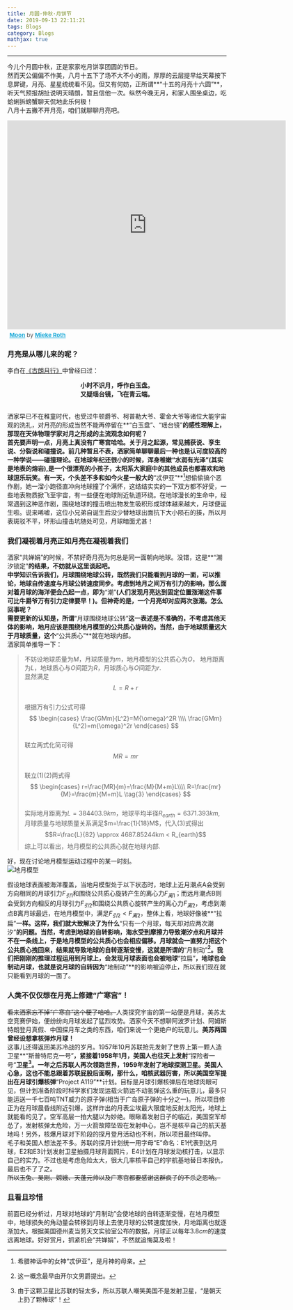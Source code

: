 ```yaml
---
title: 月圆·仲秋·月饼节
date: 2019-09-13 22:11:21
tags: Blogs
category: Blogs
mathjax: true
---
```

- - - 
今儿个月圆中秋，正是家家吃月饼享团圆的节日。<br>
然而天公偏偏不作美，八月十五下了场不大不小的雨，厚厚的云层提早给天幕按下息屏键，月亮、星星统统看不见。但又有何妨，正所谓**“十五的月亮十六圆”**，听天气预报胡扯说明天晴朗，暂且信他一次。纵然今晚无月，和家人围坐桌边，吃蛤蜊拆螃蟹聊天侃地此乐何极！<br>
八月十五撇不开月亮，咱们就聊聊月亮吧。<br>

<div class="sketchfab-embed-wrapper">
    <iframe title="A 3D model" width="640" height="480" src="https://sketchfab.com/models/870de693475d436c8e925ab0bcda4ca4/embed" frameborder="0" allow="autoplay; fullscreen; vr" mozallowfullscreen="true" webkitallowfullscreen="true"></iframe>

<p style="font-size: 13px; font-weight: normal; margin: 5px; color: #4A4A4A;">
    <a href="https://sketchfab.com/3d-models/moon-870de693475d436c8e925ab0bcda4ca4?utm_medium=embed&utm_source=website&utm_campaign=share-popup" target="_blank" style="font-weight: bold; color: #1CAAD9;">Moon</a>
    by <a href="https://sketchfab.com/miekeroth?utm_medium=embed&utm_source=website&utm_campaign=share-popup" target="_blank" style="font-weight: bold; color: #1CAAD9;">Mieke Roth</a></p>
</div>

### 月亮是从哪儿来的呢？

李白在[《古朗月行》](http://www.shicimingju.com/483.html)中曾经曰过：
<center><b>小时不识月，呼作白玉盘。</b></center>
<center><b>又疑瑶台镜，飞在青云端。</b></center><br>

洒家早已不在稚童时代，也受过牛顿爵爷、柯普勒大爷、霍金大爷等诸位大能宇宙观的洗礼，对月亮的形成当然不能再停留在**“白玉盘”、“瑶台镜”**的感性理解上，那现在天体物理学家对月之形成的主流观念如何呢？<br>
首先要声明一点，月亮上真没有广寒宫哈哈。关于月之起源，常见捕获说、孪生说、分裂说和碰撞说。前几种暂且不表，洒家简单聊聊最后一种也是认可度较高的一种学说——碰撞理论。在地球年纪还很小的时候，浑身稚嫩“水润有光泽”(其实是地表的熔岩),是一个很漂亮的小孩子，太阳系大家庭中的其他成员也都喜欢和地球逗乐玩笑。有一天，个头差不多和如今火星一般大的**“忒伊亚”**[^1]想偷偷搞个恶作剧，她一溜小跑径直冲向地球撞了个满怀，这结结实实的一下双方都不好受，一些地表物质掀飞至宇宙，有一些便在地球附近轨道环绕。在地球漫长的生命中，经常遇到这种恶作剧，围绕地球的撞击喷出物发生吸积形成球体越来越大，月球便诞生啦。说来唏嘘，这位小兄弟自诞生后没少替地球出面抗下大小陨石的揍，所以月表斑驳不平，环形山撞击坑随处可见，月球暗面尤甚！

### 我们凝视着月亮正如月亮在凝视着我们

洒家“共婵娟”的时候，不禁好奇月亮为何总是同一面朝向地球。没错，这是**“潮汐锁定”**的结果，不妨就从这里谈起吧。<br>
中学知识告诉我们，月球围绕地球公转，既然我们只能看到月球的一面，可以推论，地球自传速度与月球公转速度同步。考虑到地月之间万有引力的影响，那么面对着月球的海洋便会凸起一点，即为**“潮”**(人们发现月亮达到固定位置涨潮这件事可比牛爵爷万有引力定律要早！)。但神奇的是，一个月亮却对应两次涨潮。怎么回事呢？<br>
需要更新的认知是，所谓**“月球围绕地球公转”**这一表述是不准确的，不考虑其他天体的影响，地月应该是围绕地月模型的公共质心旋转的。当然，由于地球质量远大于月球质量，这个**“公共质心”**就在地球内部。<br>
洒家简单推导一下：<br>
> 不妨设地球质量为$M$，月球质量为$m$，地月模型的公共质心为$O$，
地月距离为$L$，地球质心与$O$间距为$R$，月球质心与$O$间距为$r$.<br>
显然满足$$L=R+r \tag{1}$$<br>
根据万有引力公式可得
$$
\begin{cases}
\frac{GMm}{L^2}=M{\omega}^2R \\\\
\frac{GMm}{L^2}=m{\omega}^2r
\end{cases}
$$<br>
联立两式化简可得$$MR=mr \tag{2}$$<br>
联立(1)(2)两式得
$$
\begin{cases}
r=\frac{MR}{m}=\frac{M}{M+m}L\\\\
R=\frac{mr}{M}=\frac{m}{M+m}L
\tag{3}
\end{cases}
$$<br>
实际地月距离为$L=384403.9km$，地球平均半径$R_{earth}=6371.393km$,
月球质量与地球质量关系满足$m=\frac{1}{18}M$，代入(3)式得出
$$R=\frac{L}{82} \approx 4687.85244km < R_{earth}$$
综上可以看出，地月模型的公共质心就在地球内部.

好，现在讨论地月模型运动过程中的某一时刻。<br>
![地月模型](月圆中秋月饼节/Draft0.png "地月模型")

假设地球表面被海洋覆盖，当地月模型处于以下状态时，地球上近月潮点A会受到方向相同的月球引力$F_{引1}$和围绕公共质心旋转产生的离心力$F_{离1}$；而远月潮点B则会受到方向相反的月球引力$F_{引2}$和围绕公共质心旋转产生的离心力$F_{离2}$，考虑到潮点B离月球最远，在地月模型中，满足${F_{引2}} < {F_{离2}}$，整体上看，地球好像被**“拉扁”**一样。这样，我们就大致解决了为什么**“只有一个月球，每天却对应两次潮汐”**的问题。当然，考虑到地球的自转影响，海水受到摩擦力导致潮汐点和月球并不在一条线上，于是地月模型的公共质心也会相应偏移。月球就会一直努力把这个公共质心拽回来，结果就导致地球的自转逐渐变慢，这就是所谓的**“月制动”**[^2]。我们把刚刚的推理过程运用到月球上，会发现月球表面也会被地球**“拉扁”**，地球也会制动月球，也就是说月球的自转因为**“地制动”**的影响被迫停止，所以我们现在就只能看到月球的一面了。<br>

### 人类不仅仅想在月亮上修建“广寒宫”！

~~看来洒家忘不掉“广寒宫”这个梗了哈哈。~~人类探究宇宙的第一站便是月球，美苏太空竞赛伊始，便纷纷向月球发起了猛烈攻势。洒家今天不想聊阿波罗计划、阿姆斯特朗登月真假、中国探月车之类的东西，咱们来说一个更绝户的玩意儿。**美苏两国曾经设想拿核弹炸月球！**<br>
这事儿还得返回美苏冷战的岁月。1957年10月苏联抢先发射了世界上第一颗人造卫星**“斯普特尼克一号”**，紧接着1958年1月，美国人也往天上发射**“探险者一号”**卫星[^3]。一年之后苏联人再次领跑世界，1959年发射了地球探测卫星。美国人心急，这也不能总跟着苏联屁股后面啊，那什么，咱核武器厉害，所以美国空军提出在月球引爆核弹**“Project A119”**计划。目标是月球引爆核弹后在地球肉眼可见，但计划准备阶段时科学家们发现运载火箭运不动氢弹这么重的玩意儿，最多只能运送一千七百吨TNT威力的原子弹(相当于广岛原子弹的十分之一)。所以项目修正为在月球晨昏线附近引爆，这样炸出的月表尘埃最大限度地反射太阳光，地球上就能看的见了。空军高层一拍大腿以为妙绝。眼瞅着发射日子的临近，美国空军却怂了，发射核弹太危险，万一火箭故障坠毁在发射中心，岂不是核平自己的航天基地吗！另外，核爆月球对下阶段的探月登月活动也不利，所以项目最终叫停。<br>
毛子和美国人想法差不多。苏联的探月计划统一用字母“E”命名：E1代表到达月球，E2和E3计划发射卫星拍摄月球背面照片，E4计划在月球发动核打击，以显示自己的实力。不过也是考虑危险太大，很大几率核平自己的宇航基地替日本报仇，最后也不了了之。<br>
~~所以玉兔、吴刚、嫦娥、天蓬元帅以及广寒宫都要感谢这群疯子的不杀之恩呐。~~<br>

### 且看且珍惜

前面已经分析过，月球对地球的“月制动”会使地球的自转逐渐变慢，在地月模型中，地球损失的角动量会转移到月球上去使月球的公转速度加快，月地距离也就逐渐加大。根据美国德州麦当劳天文实验室公布的数据，月球正以每年$3.8cm$的速度远离地球。好好赏月，抓紧机会“共婵娟”，不然就追悔莫及啦！<br>

[^1]: 希腊神话中的女神“忒伊亚”，是月神的母亲。
[^2]: 这一概念最早由开尔文男爵提出。
[^3]: 由于这颗卫星比苏联的轻太多，所以苏联人嘲笑美国不是发射卫星，“是朝天上扔了颗棒球”！